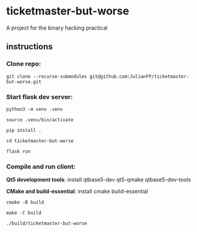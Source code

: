 # ticketmaster-but-worse
A project for the binary hacking practical

## instructions
### Clone repo:
`git clone --recurse-submodules git@github.com:JulianFP/ticketmaster-but-worse.git`


### Start flask dev server:

`python3 -m venv .venv`

`source .venv/bin/activate`

`pip install .`

`cd ticketmaster-but-worse`

`flask run`


### Compile and run client:

**Qt5 development tools**:
    install qtbase5-dev qt5-qmake qtbase5-dev-tools

**CMake and build-essential**:
    install cmake build-essential



`cmake -B build`

`make -C build`

`./build/ticketmaster-but-worse`
